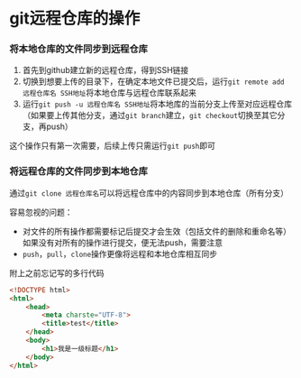 # git远程仓库的操作

### 将本地仓库的文件同步到远程仓库

1. 首先到github建立新的远程仓库，得到SSH链接
2. 切换到想要上传的目录下，在确定本地文件已提交后，运行`git remote add 远程仓库名 SSH地址`将本地仓库与远程仓库联系起来
3. 运行`git push -u 远程仓库名 SSH地址`将本地库的当前分支上传至对应远程仓库
（如果要上传其他分支，通过`git branch`建立，`git checkout`切换至其它分支，再push）

这个操作只有第一次需要，后续上传只需运行`git push`即可


### 将远程仓库的文件同步到本地仓库

通过`git clone 远程仓库名`可以将远程仓库中的内容同步到本地仓库（所有分支）

容易忽视的问题：
* 对文件的所有操作都需要标记后提交才会生效（包括文件的删除和重命名等）如果没有对所有的操作进行提交，便无法push，需要注意
* `push`，`pull`，`clone`操作更像将远程和本地仓库相互同步

附上之前忘记写的多行代码
```html
<!DOCTYPE html>
<html>
    <head>
        <meta charste="UTF-8">
        <title>test</title>
    </head>
    <body>
        <h1>我是一级标题</h1>
    </body>
</html>
```